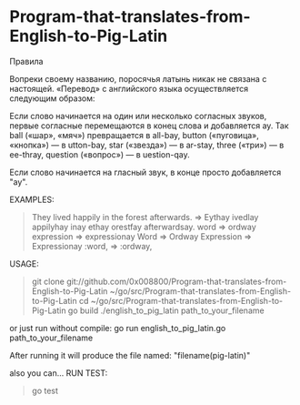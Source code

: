 # Program-that-translates-from-English-to-Pig-Latin


Правила

Вопреки своему названию, поросячья латынь никак не связана с настоящей. 
«Перевод» с английского языка осуществляется следующим образом:
    
Если слово начинается на один или несколько согласных звуков, первые согласные перемещаются в конец слова и добавляется ay. Так ball («шар», «мяч») превращается в all-bay, button («пуговица», «кнопка») — в utton-bay, star («звезда») — в ar-stay, three («три») — в ee-thray, question («вопрос») — в uestion-qay.
    
Если слово начинается на гласный звук, в конце просто добавляется "ay".

EXAMPLES:  

>They lived happily in the forest afterwards. => Eythay ivedlay appilyhay inay ethay orestfay afterwardsay.
>word => ordway
>expression => expressionay
>Word => Ordway
>Expression => Expressionay
>:word, => :ordway,

USAGE:

>git clone git://github.com/0x008800/Program-that-translates-from-English-to-Pig-Latin ~/go/src/Program-that-translates-from-English-to-Pig-Latin
>cd ~/go/src/Program-that-translates-from-English-to-Pig-Latin
>go build
>./english_to_pig_latin path_to_your_filename

or just run without compile: go run english_to_pig_latin.go path_to_your_filename

After running it will produce the file named: "filename(pig-latin)"

also you can...
RUN TEST: 

>go test
